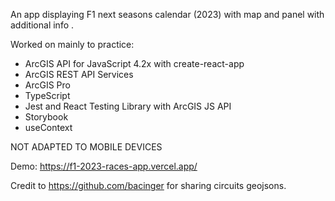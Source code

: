 An app displaying F1 next seasons calendar (2023) with map and panel with additional info .

Worked on mainly to practice:
- ArcGIS API for JavaScript 4.2x with create-react-app
- ArcGIS REST API Services
- ArcGIS Pro
- TypeScript
- Jest and React Testing Library with ArcGIS JS API
- Storybook
- useContext

NOT ADAPTED TO MOBILE DEVICES

Demo: https://f1-2023-races-app.vercel.app/

Credit to https://github.com/bacinger for sharing circuits geojsons.
